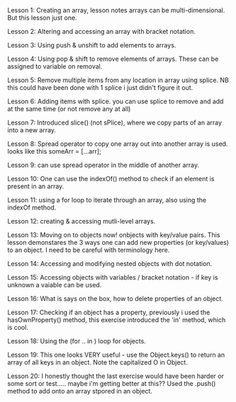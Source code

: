 Lesson 1: Creating an array, lesson notes arrays can be multi-dimensional. But this lesson just one.

Lesson 2: Altering and accessing an array with bracket notation.

Lesson 3: Using push & unshift to add elements to arrays.

Lesson 4: Using pop & shift to remove elements of arrays. These can be assigned to variable on removal.

Lesson 5: Remove multiple items from any location in array using splice. NB this could have been done with 1 splice i just didn't figure it out.

Lesson 6: Adding items with splice. you can use splice to remove and add at the same time (or not remove any at all)

Lesson 7: Introduced slice() (not sPlice), where we copy parts of an array into a new array.

Lesson 8: Spread operator to copy one array out into another array is used. looks like this someArr = [...arr];

Lesson 9: can use spread operator in the middle of another array.

Lesson 10: One can use the indexOf() method to check if an element is present in an array.

Lesson 11: using a for loop to iterate through an array, also using the indexOf method.

Lesson 12: creating & accessing mutli-level arrays.

Lesson 13: Moving on to objects now! onbjects with key/value pairs. This lesson demonstares the 3 ways one can add new properties (or key/values) to an object. I need to be careful with terminology here.

Lesson 14: Accessing and modifying nested objects with dot notation.

Lesson 15: Accessing objects with variables / bracket notation - if key is unknown a vaiable can be used.

Lesson 16: What is says on the box, how to delete properties of an object.

Lesson 17: Checking if an object has a property, previously i used the hasOwnProperty() method, this exercise introduced the 'in' method, which is cool.

Lesson 18: Using the (for .. in ) loop for objects.

Lesson 19: This one looks VERY useful - use the Object.keys() to return an array of all keys in an object. Note the capitalized O in Object.

Lesson 20: I honestly thought the last exercise would have been harder or some sort or test..... maybe i'm getting better at this?? Used the .push() method to add onto an array stpored in an object.
